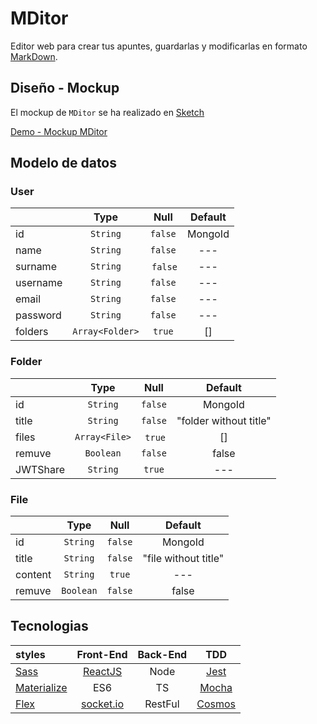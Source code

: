 # MDitor

Editor web para crear tus apuntes, guardarlas y modificarlas en formato [MarkDown](https://github.com/adam-p/markdown-here/wiki/Markdown-Cheatsheet).

## Diseño - Mockup

El mockup de `MDitor` se ha realizado en [Sketch](https://www.sketchapp.com/)

[Demo - Mockup MDitor](https://github.com/VGamezz19/MDitor/tree/master/doc/design/mockup)

## Modelo de datos

### User

|  | Type | Null | Default
| :--- | :---: | :---:| :---:
| id | `String` | `false` | MongoId
| name | `String` | `false` | ---
| surname | `String` | `false` | ---
| username | `String` | `false` | ---
| email | `String` | `false` | ---
| password | `String` | `false` | ---
| folders | `Array<Folder>` | `true` | []

### Folder

|  | Type | Null | Default
| :--- | :---: | :---:| :---:
| id | `String` | `false` | MongoId
| title | `String` | `false` | "folder without title"
| files | `Array<File>` | `true` | []
| remuve | `Boolean` | `false` | false
| JWTShare | `String` | `true` | ---

### File

|  | Type | Null | Default
| :--- | :---: | :---:| :---:
| id | `String` | `false` | MongoId
| title | `String` | `false` | "file without title"
| content | `String` | `true` | ---
| remuve | `Boolean` | `false` | false

## Tecnologias

| styles| Front-End | Back-End| TDD|
| :---------- | :----------: | :----------: | :----------: |
| [Sass](https://sass-lang.com/) | [ReactJS](https://reactjs.org/)  | Node   | [Jest](https://facebook.github.io/jest/)
| [Materialize](https://react-materialize.github.io/#/) | ES6  | TS  | [Mocha](https://mochajs.org/)
| [Flex](https://css-tricks.com/snippets/css/a-guide-to-flexbox/) | [socket.io](https://socket.io/)  | RestFul  | [Cosmos](https://github.com/react-cosmos/react-cosmos)
